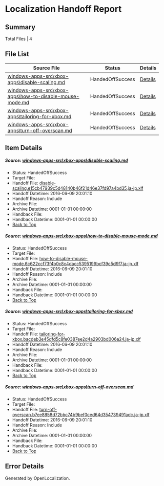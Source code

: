 # <a name='report-top'></a> Localization Handoff Report

## Summary
 Total Files | 4

## File List
 Source File | Status | Details 
 ----------- | ------ | ------- 
 [windows-apps-src\xbox-apps\disable-scaling.md](https://github.com/Microsoft/windows-apps/blob/2fcccb9a045aad268afde615d31f8faa002b8a87/windows-apps-src/xbox-apps/disable-scaling.md) | HandedOffSuccess | [Details](#65416dd2b6c8656078b63c316f3972cda9c792fc3825)
 [windows-apps-src\xbox-apps\how-to-disable-mouse-mode.md](https://github.com/Microsoft/windows-apps/blob/32a875348debac9aec9f5a26bc4e7e0af2a0a5b4/windows-apps-src/xbox-apps/how-to-disable-mouse-mode.md) | HandedOffSuccess | [Details](#ebe1cb10f1ac4c46bb099e05948d79ef45400f853828)
 [windows-apps-src\xbox-apps\tailoring-for-xbox.md](https://github.com/Microsoft/windows-apps/blob/ac633ad082c878a170a6b2fac1b33c87aea773b5/windows-apps-src/xbox-apps/tailoring-for-xbox.md) | HandedOffSuccess | [Details](#e613d86766c0caf999dff529f5d9f2f7b574348f3884)
 [windows-apps-src\xbox-apps\turn-off-overscan.md](https://github.com/Microsoft/windows-apps/blob/32a875348debac9aec9f5a26bc4e7e0af2a0a5b4/windows-apps-src/xbox-apps/turn-off-overscan.md) | HandedOffSuccess | [Details](#abd06e78364ff32cc10d733e33b153b854dbc4673885)

## Item Details
##### <a name='65416dd2b6c8656078b63c316f3972cda9c792fc3825'></a> Source: [windows-apps-src\xbox-apps\disable-scaling.md](https://github.com/Microsoft/windows-apps/blob/2fcccb9a045aad268afde615d31f8faa002b8a87/windows-apps-src/xbox-apps/disable-scaling.md)
* Status: HandedOffSuccess
* Target File: 
* Handoff File: [disable-scaling.e15cb47939c5d48140b46f21d46e37fd97a4bd35.ja-jp.xlf](https://github.com/Microsoft/WDG.handoff/blob/01afeaf0f474f04073b1caa3491b658ef180810b/ol-handoff/Microsoft/windows-apps.ja-jp/master/disable-scaling.e15cb47939c5d48140b46f21d46e37fd97a4bd35.ja-jp.xlf)
* Handoff Datetime: 2016-06-09 20:01:10
* Handoff Reason: Include
* Archive File: 
* Archive Datetime: 0001-01-01 00:00:00
* Handback File: 
* Handback Datetime: 0001-01-01 00:00:00
* [Back to Top](#report-top)

##### <a name='ebe1cb10f1ac4c46bb099e05948d79ef45400f853828'></a> Source: [windows-apps-src\xbox-apps\how-to-disable-mouse-mode.md](https://github.com/Microsoft/windows-apps/blob/32a875348debac9aec9f5a26bc4e7e0af2a0a5b4/windows-apps-src/xbox-apps/how-to-disable-mouse-mode.md)
* Status: HandedOffSuccess
* Target File: 
* Handoff File: [how-to-disable-mouse-mode.6c622ccf73f4b0c8c4dacc5395199bcf39c5d9f7.ja-jp.xlf](https://github.com/Microsoft/WDG.handoff/blob/01afeaf0f474f04073b1caa3491b658ef180810b/ol-handoff/Microsoft/windows-apps.ja-jp/master/how-to-disable-mouse-mode.6c622ccf73f4b0c8c4dacc5395199bcf39c5d9f7.ja-jp.xlf)
* Handoff Datetime: 2016-06-09 20:01:10
* Handoff Reason: Include
* Archive File: 
* Archive Datetime: 0001-01-01 00:00:00
* Handback File: 
* Handback Datetime: 0001-01-01 00:00:00
* [Back to Top](#report-top)

##### <a name='e613d86766c0caf999dff529f5d9f2f7b574348f3884'></a> Source: [windows-apps-src\xbox-apps\tailoring-for-xbox.md](https://github.com/Microsoft/windows-apps/blob/ac633ad082c878a170a6b2fac1b33c87aea773b5/windows-apps-src/xbox-apps/tailoring-for-xbox.md)
* Status: HandedOffSuccess
* Target File: 
* Handoff File: [tailoring-for-xbox.bacdeb3e45dfd5c8fe0387ee2d4a2903bd006a24.ja-jp.xlf](https://github.com/Microsoft/WDG.handoff/blob/01afeaf0f474f04073b1caa3491b658ef180810b/ol-handoff/Microsoft/windows-apps.ja-jp/master/tailoring-for-xbox.bacdeb3e45dfd5c8fe0387ee2d4a2903bd006a24.ja-jp.xlf)
* Handoff Datetime: 2016-06-09 20:01:10
* Handoff Reason: Include
* Archive File: 
* Archive Datetime: 0001-01-01 00:00:00
* Handback File: 
* Handback Datetime: 0001-01-01 00:00:00
* [Back to Top](#report-top)

##### <a name='abd06e78364ff32cc10d733e33b153b854dbc4673885'></a> Source: [windows-apps-src\xbox-apps\turn-off-overscan.md](https://github.com/Microsoft/windows-apps/blob/32a875348debac9aec9f5a26bc4e7e0af2a0a5b4/windows-apps-src/xbox-apps/turn-off-overscan.md)
* Status: HandedOffSuccess
* Target File: 
* Handoff File: [turn-off-overscan.b7ee8858d72bbc74b9bef0ced64d354739491adc.ja-jp.xlf](https://github.com/Microsoft/WDG.handoff/blob/01afeaf0f474f04073b1caa3491b658ef180810b/ol-handoff/Microsoft/windows-apps.ja-jp/master/turn-off-overscan.b7ee8858d72bbc74b9bef0ced64d354739491adc.ja-jp.xlf)
* Handoff Datetime: 2016-06-09 20:01:10
* Handoff Reason: Include
* Archive File: 
* Archive Datetime: 0001-01-01 00:00:00
* Handback File: 
* Handback Datetime: 0001-01-01 00:00:00
* [Back to Top](#report-top)


## Error Details

Generated by OpenLocalization.
